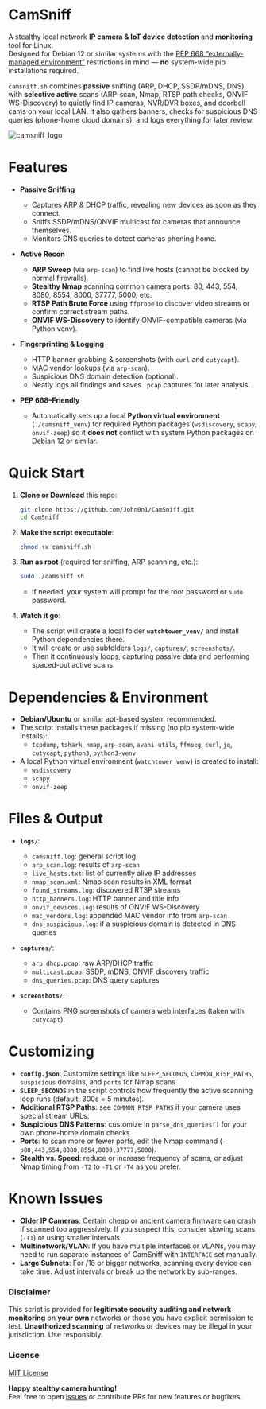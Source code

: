 # CamSniff
A stealthy local network **IP camera & IoT device detection** and **monitoring** tool for Linux.  
Designed for Debian 12 or similar systems with the [PEP 668 “externally-managed environment”](https://peps.python.org/pep-0668/) restrictions in mind — **no** system-wide pip installations required.

`camsniff.sh` combines **passive** sniffing (ARP, DHCP, SSDP/mDNS, DNS) with **selective active** scans (ARP-scan, Nmap, RTSP path checks, ONVIF WS-Discovery) to quietly find IP cameras, NVR/DVR boxes, and doorbell cams on your local LAN. It also gathers banners, checks for suspicious DNS queries (phone-home cloud domains), and logs everything for later review.

![camsniff_logo](https://github.com/user-attachments/assets/7de852a5-cb14-478d-91d5-2d6f604eedcd)

# Features

- **Passive Sniffing**  
  - Captures ARP & DHCP traffic, revealing new devices as soon as they connect.  
  - Sniffs SSDP/mDNS/ONVIF multicast for cameras that announce themselves.  
  - Monitors DNS queries to detect cameras phoning home.  

- **Active Recon**  
  - **ARP Sweep** (via `arp-scan`) to find live hosts (cannot be blocked by normal firewalls).  
  - **Stealthy Nmap** scanning common camera ports: 80, 443, 554, 8080, 8554, 8000, 37777, 5000, etc.  
  - **RTSP Path Brute Force** using `ffprobe` to discover video streams or confirm correct stream paths.  
  - **ONVIF WS-Discovery** to identify ONVIF-compatible cameras (via Python venv).  

- **Fingerprinting & Logging**  
  - HTTP banner grabbing & screenshots (with `curl` and `cutycapt`).  
  - MAC vendor lookups (via `arp-scan`).  
  - Suspicious DNS domain detection (optional).  
  - Neatly logs all findings and saves `.pcap` captures for later analysis.  

- **PEP 668–Friendly**  
  - Automatically sets up a local **Python virtual environment** (`./camsniff_venv`) for required Python packages (`wsdiscovery`, `scapy`, `onvif-zeep`) so it **does not** conflict with system Python packages on Debian 12 or similar.  

# Quick Start

1. **Clone or Download** this repo:
   ```bash
   git clone https://github.com/John0n1/CamSniff.git
   cd CamSniff
   ```

2. **Make the script executable**:
   ```bash
   chmod +x camsniff.sh
   ```

3. **Run as root** (required for sniffing, ARP scanning, etc.):
   ```bash
   sudo ./camsniff.sh
   ```
   - If needed, your system will prompt for the root password or `sudo` password.

4. **Watch it go**:
   - The script will create a local folder **`watchtower_venv/`** and install Python dependencies there.  
   - It will create or use subfolders `logs/`, `captures/`, `screenshots/`.  
   - Then it continuously loops, capturing passive data and performing spaced-out active scans.  

# Dependencies & Environment

- **Debian/Ubuntu** or similar apt-based system recommended.  
- The script installs these packages if missing (no pip system-wide installs):  
  - `tcpdump`, `tshark`, `nmap`, `arp-scan`, `avahi-utils`, `ffmpeg`, `curl`, `jq`, `cutycapt`, `python3`, `python3-venv`  
- A local Python virtual environment (`watchtower_venv`) is created to install:
  - `wsdiscovery`  
  - `scapy`  
  - `onvif-zeep`

# Files & Output

- **`logs/`**:  
  - `camsniff.log`: general script log  
  - `arp_scan.log`: results of `arp-scan`  
  - `live_hosts.txt`: list of currently alive IP addresses  
  - `nmap_scan.xml`: Nmap scan results in XML format  
  - `found_streams.log`: discovered RTSP streams  
  - `http_banners.log`: HTTP banner and title info  
  - `onvif_devices.log`: results of ONVIF WS-Discovery  
  - `mac_vendors.log`: appended MAC vendor info from `arp-scan`  
  - `dns_suspicious.log`: if a suspicious domain is detected in DNS queries  

- **`captures/`**:  
  - `arp_dhcp.pcap`: raw ARP/DHCP traffic  
  - `multicast.pcap`: SSDP, mDNS, ONVIF discovery traffic  
  - `dns_queries.pcap`: DNS query captures  

- **`screenshots/`**:  
  - Contains PNG screenshots of camera web interfaces (taken with `cutycapt`).  

# Customizing

- **`config.json`**: Customize settings like `SLEEP_SECONDS`, `COMMON_RTSP_PATHS`, `suspicious` domains, and `ports` for Nmap scans.
- **`SLEEP_SECONDS`** in the script controls how frequently the active scanning loop runs (default: 300s = 5 minutes).  
- **Additional RTSP Paths**: see `COMMON_RTSP_PATHS` if your camera uses special stream URLs.  
- **Suspicious DNS Patterns**: customize in `parse_dns_queries()` for your own phone-home domain checks.  
- **Ports**: to scan more or fewer ports, edit the Nmap command (`-p80,443,554,8080,8554,8000,37777,5000`).  
- **Stealth vs. Speed**: reduce or increase frequency of scans, or adjust Nmap timing from `-T2` to `-T1` or `-T4` as you prefer.  

# Known Issues

- **Older IP Cameras**: Certain cheap or ancient camera firmware can crash if scanned too aggressively. If you suspect this, consider slowing scans (`-T1`) or using smaller intervals.  
- **Multinetwork/VLAN**: If you have multiple interfaces or VLANs, you may need to run separate instances of CamSniff with `INTERFACE` set manually.  
- **Large Subnets**: For /16 or bigger networks, scanning every device can take time. Adjust intervals or break up the network by sub-ranges.  

### Disclaimer

This script is provided for **legitimate security auditing and network monitoring** on **your own** networks or those you have explicit permission to test. **Unauthorized scanning** of networks or devices may be illegal in your jurisdiction. Use responsibly.

### License

[MIT License](./LICENSE)

**Happy stealthy camera hunting!**  
Feel free to open [issues](https://github.com/John0n1/CamSniff/issues) or contribute PRs for new features or bugfixes.
